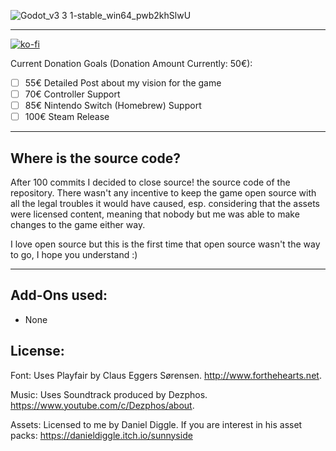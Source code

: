 ![Godot_v3 3 1-stable_win64_pwb2khSlwU](https://user-images.githubusercontent.com/25822956/120121124-0a80ad80-c1a2-11eb-87a3-444ac48de468.png)

---

[![ko-fi](https://ko-fi.com/img/githubbutton_sm.svg)](https://ko-fi.com/G2G418XJS)

Current Donation Goals (Donation Amount Currently: 50€):
- [ ] 55€ Detailed Post about my vision for the game 
- [ ] 70€ Controller Support
- [ ] 85€ Nintendo Switch (Homebrew) Support
- [ ] 100€ Steam Release

---

## Where is the source code?

After 100 commits I decided to close source!
 the source code of the repository. There wasn't any incentive to keep the game open source with all the legal troubles it would have caused, esp. considering that the assets were licensed content, meaning that nobody but me was able to make changes to the game either way.

I love open source but this is the first time that open source wasn't the way to go, I hope you understand :)

---

## Add-Ons used:

- None

## License:

Font: Uses Playfair by Claus Eggers Sørensen. http://www.forthehearts.net.

Music: Uses Soundtrack produced by Dezphos. https://www.youtube.com/c/Dezphos/about.

Assets: Licensed to me by Daniel Diggle. If you are interest in his asset packs: https://danieldiggle.itch.io/sunnyside
